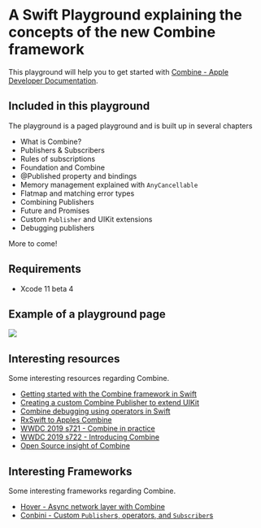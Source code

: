 # A Swift Playground explaining the concepts of the new Combine framework
This playground will help you to get started with [Combine - Apple Developer Documentation](https://developer.apple.com/documentation/combine).

## Included in this playground
The playground is a paged playground and is built up in several chapters

- What is Combine?
- Publishers & Subscribers
- Rules of subscriptions
- Foundation and Combine
- @Published property and bindings
- Memory management explained with `AnyCancellable`
- Flatmap and matching error types
- Combining Publishers
- Future and Promises
- Custom `Publisher` and UIKit extensions
- Debugging publishers

More to come!

## Requirements
- Xcode 11 beta 4
 
## Example of a playground page
![](Assets/flatmap_playground_example.png)

## Interesting resources
Some interesting resources regarding Combine.

- [Getting started with the Combine framework in Swift](https://www.avanderlee.com/swift/combine/)
- [Creating a custom Combine Publisher to extend UIKit](https://www.avanderlee.com/swift/custom-combine-publisher/)
- [Combine debugging using operators in Swift](https://www.avanderlee.com/swift/combine-swift/)
- [RxSwift to Apples Combine](https://medium.com/gett-engineering/rxswift-to-apples-combine-cheat-sheet-e9ce32b14c5b)
- [WWDC 2019 s721 - Combine in practice](https://developer.apple.com/videos/play/wwdc2019/721/)
- [WWDC 2019 s722 - Introducing Combine](https://developer.apple.com/videos/play/wwdc2019/722/)
- [Open Source insight of Combine](https://github.com/broadwaylamb/OpenCombine)

## Interesting Frameworks
Some interesting frameworks regarding Combine.

- [Hover - Async network layer with Combine](https://github.com/onurhuseyincantay/Hover)
- [Conbini - Custom `Publisher`s, operators, and `Subscriber`s](https://github.com/dehesa/Conbini)
